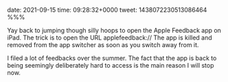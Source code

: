 date: 2021-09-15
time: 09:28:32+0000
tweet: 1438072230513086464
%%%

Yay back to jumping though silly hoops to open the Apple Feedback app on iPad. The trick is to open the URL applefeedback:// The app is killed and removed from the app switcher as soon as you switch away from it.

I filed a lot of feedbacks over the summer. The fact that the app is back to being seemingly deliberately hard to access is the main reason I will stop now.
